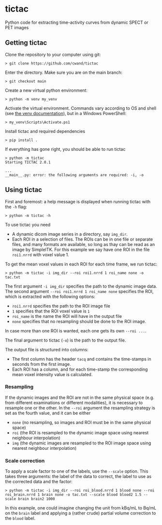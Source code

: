 # tictac
Python code for extracting time-activity curves from dynamic SPECT or PET images

## Getting tictac
Clone the repository to your computer using git:
```
> git clone https://github.com/cwand/tictac
```

Enter the directory.
Make sure you are on the main branch:
```
> git checkout main
```

Create a new virtual python environment:
```
> python -m venv my_venv
```

Activate the virtual environment. Commands vary according to OS and shell (see [the venv documentation](https://docs.python.org/3/library/venv.html)), but in a Windows PowerShell:
```
> my_venv\Scripts\Activate.ps1
```

Install tictac and required dependencies
```
> pip install .
```

If everything has gone right, you should be able to run tictac
```
> python -m tictac
Starting TICTAC 2.0.1

...
__main__.py: error: the following arguments are required: -i, -o
```

## Using tictac

First and foremost: a help message is displayed when running tictac with the ```-h``` flag:
```
> python -m tictac -h
```


To use tictac you need
* A dynamic dicom image series in a directory, say ```img_dir```.
* Each ROI in a selection of files. The ROIs can be in one file or separate 
  files, and many formats are available, so long as thay can be read as an
  image by SimpleITK. For this example we say have one ROI in the file 
  ```roi1.nrrd``` with voxel value 1.

To get the mean voxel values in each ROI for each time frame, we run tictac:
```
> python -m tictac -i img_dir --roi roi1.nrrd 1 roi_name none -o tac.txt
```
The first argument ```-i img_dir``` specifies the path to the dynamic image
data. The second argument ```--roi roi1.nrrd 1 roi_name none``` specifies
the ROI, which is extracted with the following options:
* ```roi1.nrrd``` specifies the path to the ROI image file
* ```1``` specifies that the ROI voxel value is ```1```
* ```roi_name``` is the name the ROI will have in the output file
* ```none``` specifies that no resampling should be done to the ROI image.

In case more than one ROI is wanted, each one gets its own ```--roi ...```.

The final argument to tictac (```-o```) is the path to the output file.

The output file is structured into columns:
* The first column has the header ```tacq``` and contains the time-stamps in seconds from
  the first image.
* Each ROI has a column, and for each time-stamp the corresponding
  mean voxel intensity value is calculated.

### Resampling
If the dynamic images and the ROI are not in the same physical space (e.g. from different
examinations or different modalities), it is necessary to resample one or the other.
In the ```--roi``` argument the resampling strategy is set as the fourth value, and it can
be either
* ```none``` (no resampling, so images and ROI must be in the same physical space)
* ```roi``` (the ROI is resampled to the dynamic image space using nearest neighbour interpolation)
* ```img``` (the dynamic images are resampled to the ROI image space using nearest neighbour interpolation)

### Scale correction
To apply a scale factor to one of the labels, use the ```--scale``` option. This takes
three arguments: the label of the data to correct, the label to use as the corrected
data and the factor:
```
> python -m tictac -i img_dir --roi roi_blood.nrrd 1 blood none --roi roi_brain.nrrd 1 brain none -o tac.txt --scale blood blood2 1.5 --scale brain brain2 1000
```
In this example, one could imagine changing the unit from kBq/mL to Bq/mL on the ```brain``` label
and applying a (rather crude) partial volume correction to the ```blood``` label.